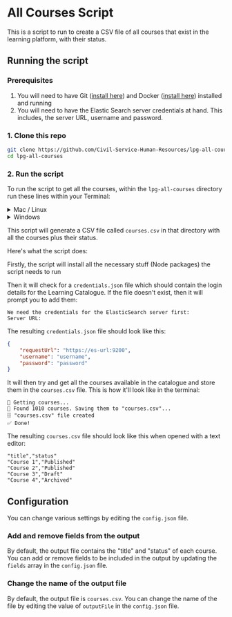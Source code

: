 # All Courses Script

This is a script to run to create a CSV file of all courses that exist in the learning platform, with their status.

## Running the script

### Prerequisites

1. You will need to have Git ([install here](https://git-scm.com/downloads)) and Docker ([install here](https://docs.docker.com/get-docker/)) installed and running
2. You will need to have the Elastic Search server credentials at hand. This includes, the server URL, username and password.

### 1. Clone this repo

```sh
git clone https://github.com/Civil-Service-Human-Resources/lpg-all-courses.git
cd lpg-all-courses
```

### 2. Run the script

To run the script to get all the courses, within the `lpg-all-courses` directory run these lines within your Terminal:

<details>
    <summary>Mac / Linux</summary>
<pre><code>./run.sh</code></pre>
</details>

<details>
    <summary>Windows</summary>
    In Powershell, run:

<pre><code>docker run -it --rm -v ${PWD}:/all-courses -w /all-courses node:17.6.0-slim bash -c "npm i && npm start"</code></pre>
</details>

This script will generate a CSV file called `courses.csv` in that directory with all the courses plus their status.

Here's what the script does:

Firstly, the script will install all the necessary stuff (Node packages) the script needs to run

Then it will check for a `credentials.json` file which should contain the login details for the Learning Catalogue. If the file doesn't exist, then it will prompt you to add them:

```
We need the credentials for the ElasticSearch server first:
Server URL: 
```


The resulting `credentials.json` file should look like this:

```json
{
    "requestUrl": "https://es-url:9200",
    "username": "username",
    "password": "password"
}
```

It will then try and get all the courses available in the catalogue and store them in the `courses.csv` file. This is how it'll look like in the terminal:

```
🔎 Getting courses...
📖 Found 1010 courses. Saving them to "courses.csv"...
🗄 "courses.csv" file created
✅ Done!
```

The resulting `courses.csv` file should look like this when opened with a text editor:

```
"title","status"
"Course 1","Published"
"Course 2","Published"
"Course 3","Draft"
"Course 4","Archived"
```

## Configuration

You can change various settings by editing the `config.json` file.

### Add and remove fields from the output

By default, the output file contains the "title" and "status" of each course. You can add or remove fields to be included in the output by updating the `fields` array in the `config.json` file.

### Change the name of the output file

By default, the output file is `courses.csv`. You can change the name of the file by editing the value of `outputFile` in the `config.json` file.